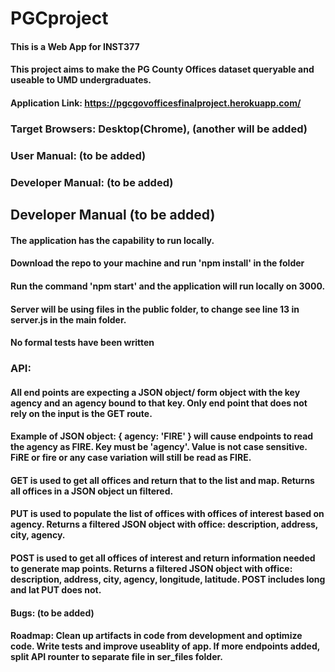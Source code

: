 # PGCproject
#### This is a Web App for INST377
#### This project aims to make the PG County Offices dataset queryable and useable to UMD undergraduates.
#### Application Link: https://pgcgovofficesfinalproject.herokuapp.com/ 

### Target Browsers: Desktop(Chrome), (another will be added)
### User Manual: (to be added)
### Developer Manual: (to be added)


## Developer Manual (to be added)
#### The application has the capability to run locally.
#### Download the repo to your machine and run 'npm install' in the folder
#### Run the command 'npm start' and the application will run locally on 3000.
#### Server will be using files in the public folder, to change see line 13 in server.js in the main folder. 
#### No formal tests have been written 
### API: 
#### All end points are expecting a JSON object/ form object with the key agency and an agency bound to that key. Only end point that does not rely on the input is the GET route. 
#### Example of JSON object: { agency: 'FIRE' } will cause endpoints to read the agency as FIRE. Key must be 'agency'. Value is not case sensitive. FiRE or fire or any case variation will still be read as FIRE. 
#### GET is used to get all offices and return that to the list and map. Returns all offices in a JSON object un filtered.
#### PUT is used to populate the list of offices with offices of interest based on agency. Returns a filtered JSON object with office: description, address, city, agency.
#### POST is used to get all offices of interest and return information needed to generate map points.  Returns a filtered JSON object with office: description, address, city, agency, longitude, latitude. POST includes long and lat PUT does not. 

#### Bugs: (to be added)

#### Roadmap: Clean up artifacts in code from development and optimize code. Write tests and improve useablity of app. If more endpoints added, split API rounter to separate file in ser_files folder.
